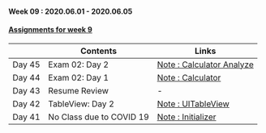 #### Week 09 : 2020.06.01 - 2020.06.05 ####
#### [Assignments for week 9](https://github.com/KasRoid/MyStudyHistory/tree/master/iOS_Dev_School/Week_08/Assignments)
|     |Contents               |Links |
|-----|-----------------------|------|
|Day 45| Exam 02: Day 2 | [Note : Calculator Analyze](https://www.notion.so/Calculator-10d8ab8eeebf463e956809c449cf1de1) |
|Day 44| Exam 02: Day 1                                                                                                                                                              |[Note : Calculator](https://www.notion.so/Calculator-App-e22694aca1574ebab2c35298bbb4121d)|
|Day 43| Resume Review                                                                                                                                                            | - |
|Day 42| TableView: Day 2		                                                                                                                                                            | [Note : UITableView](https://www.notion.so/UITableViewController-c1918d6017784babb5fee2de89882497) |
|Day 41| No Class due to COVID 19                                                                                                                                                          | [Note : Initializer](https://www.notion.so/init-bcf4ff876fb44c168315f5314606e046) |
